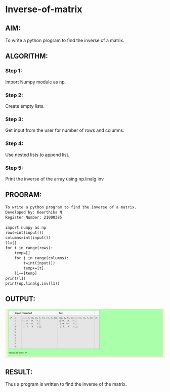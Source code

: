 # Inverse-of-matrix
## AIM:
To write a python program to find the inverse of a matrix.
## ALGORITHM:
### Step 1:
Import Numpy module as np.
### Step 2:
Create empty lists.
### Step 3:
Get input from the user for number of rows and columns.
### Step 4:
Use nested lists to append list.
### Step 5:
Print the inverse of the array using np.linalg.inv

## PROGRAM:
```
To write a python program to find the inverse of a matrix.
Developed by: Keerthika N
Register Number: 21000385

import numpy as np
rows=int(input())
columns=int(input())
l1=[]
for i in range(rows):
    temp=[]
    for j in range(columns):
        t=int(input())
        temp+=[t]
    l1+=[temp]
print(l1)
print(np.linalg.inv(l1))
```
## OUTPUT:
![ot](./1.jpg)
## RESULT:
Thus a program is written to find the inverse of the matrix.

